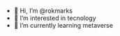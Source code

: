 - 👋 Hi, I’m @rokmarks
- 👀 I’m interested in tecnology
- 🌱 I’m currently learning metaverse

<!---
rokmarks/rokmarks is a ✨ special ✨ repository because its `README.md` (this file) appears on your GitHub profile.
You can click the Preview link to take a look at your changes.
--->
